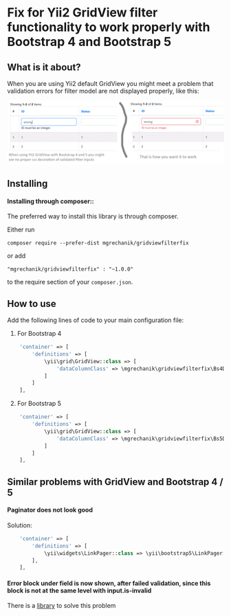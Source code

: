 # Fix for Yii2 GridView filter functionality to work properly with Bootstrap 4 and Bootstrap 5

## What is it about? <span id="demo"></span>

When you are using Yii2 default GridView you might meet a problem that validation errors for filter model are not displayed properly, like this:

![Fix for Yii2 GridView DataColumn for filter validational errors to be properly shown with bootstrap 4 and 5](https://raw.githubusercontent.com/mgrechanik/gridviewfilterfix/refs/heads/main/docs/yii2-gridview-filter-fix-for-bootstrap4-and-5.png "Fix for Yii2 GridView DataColumn for filter validational errors to be properly shown with bootstrap 4 and 5")

## Installing <span id="installing"></span>

#### Installing through composer::

The preferred way to install this library is through composer.

Either run
```
composer require --prefer-dist mgrechanik/gridviewfilterfix
```

or add
```
"mgrechanik/gridviewfilterfix" : "~1.0.0"
```
to the require section of your `composer.json`.

## How to use  <span id="use"></span> 

Add the following lines of code to your main configuration file:
1) For Bootstrap 4
```php
    'container' => [
        'definitions' => [
            \yii\grid\GridView::class => [
                'dataColumnClass' => \mgrechanik\gridviewfilterfix\Bs4DataColumn::class
            ]
        ]
    ],
```


2) For Bootstrap 5
```php
    'container' => [
        'definitions' => [
            \yii\grid\GridView::class => [
                'dataColumnClass' => \mgrechanik\gridviewfilterfix\Bs5DataColumn::class
            ]
        ]
    ],
```


## Similar problems with GridView and Bootstrap 4 / 5

#### Paginator does not look good  <span id="paginator problem"></span>

Solution:

```php
    'container' => [
        'definitions' => [
            \yii\widgets\LinkPager::class => \yii\bootstrap5\LinkPager::class,
        ],
    ],
```

#### Error block under field is now shown, after failed validation, since this block is not at the same level with input.is-invalid

There is a [library](https://github.com/mgrechanik/yii2-activefield-additional-error "Solve problem when invalid-feedback block is not visible for bootstrap in Yii2") to solve this problem

